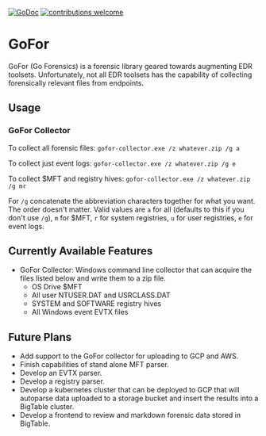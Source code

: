 [![GoDoc](https://godoc.org/github.com/AlecRandazzo/GoFor/pkg/gofor?status.png)](https://godoc.org/github.com/AlecRandazzo/GoFor/pkg/gofor) [![contributions welcome](https://img.shields.io/badge/contributions-welcome-brightgreen.svg?style=flat)](https://github.com/dwyl/esta/issues)

# GoFor
GoFor (Go Forensics) is a forensic library geared towards augmenting EDR toolsets. Unfortunately, not all EDR toolsets has the capability of collecting forensically relevant files from endpoints.

## Usage

### GoFor Collector

To collect all forensic files:
```gofor-collector.exe /z whatever.zip /g a```

To collect just event logs:
```gofor-collector.exe /z whatever.zip /g e```

To collect $MFT and registry hives: ```gofor-collector.exe /z whatever.zip /g mr```

For `/g` concatenate the abbreviation characters together for what you want. The order doesn't matter. Valid values are `a` for all (defaults to this if you don't use `/g`), `m` for $MFT, `r` for system registries, `u` for user registries, `e` for event logs.

## Currently Available Features
- GoFor Collector: Windows command line collector that can acquire the files listed below and write them to a zip file.
  - OS Drive $MFT
  - All user NTUSER.DAT and USRCLASS.DAT
  - SYSTEM and SOFTWARE registry hives
  - All Windows event EVTX files

## Future Plans
- Add support to the GoFor collector for uploading to GCP and AWS.
- Finish capabilities of stand alone MFT parser.
- Develop an EVTX parser.
- Develop a registry parser.
- Develop a kubernetes cluster that can be deployed to GCP that will autoparse data uploaded to a storage bucket and insert the results into a BigTable cluster.
- Develop a frontend to review and markdown forensic data stored in BigTable.
